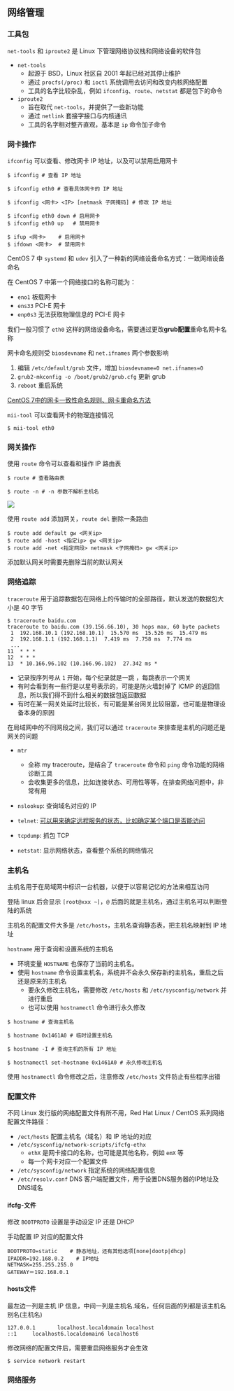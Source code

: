 ## 网络管理

### 工具包

`net-tools` 和 `iproute2` 是 Linux 下管理网络协议栈和网络设备的软件包

- `net-tools`
  - 起源于 BSD，Linux 社区自 2001 年起已经对其停止维护
  - 通过 `procfs(/proc)` 和 `ioctl` 系统调用去访问和改变内核网络配置
  - 工具的名字比较杂乱，例如 `ifconfig`、`route`、`netstat` 都是包下的命令
- `iproute2` 
  - 旨在取代 `net-tools`，并提供了一些新功能
  - 通过 `netlink` 套接字接口与内核通讯
  - 工具的名字相对整齐直观，基本是 `ip` 命令加子命令

### 网卡操作

`ifconfig` 可以查看、修改网卡 IP 地址，以及可以禁用启用网卡

```shell
$ ifconfig # 查看 IP 地址

$ ifconfig eth0 # 查看具体网卡的 IP 地址

$ ifconfig <网卡> <IP> [netmask ⼦网掩码] # 修改 IP 地址

$ ifconfig eth0 down # 启用网卡
$ ifconfig eth0 up   # 禁用网卡

$ ifup <网卡>    # 启用网卡
$ ifdown <网卡>  # 禁用网卡
```

CentOS 7 中 `systemd` 和 `udev` 引入了一种新的网络设备命名方式：一致网络设备命名

在 CentOS 7 中第⼀个⽹络接口的名称可能为：

- `eno1` 板载⽹卡
- `ens33` PCI-E ⽹卡
- `enp0s3` ⽆法获取物理信息的 PCI-E ⽹卡

我们一般习惯了 `eth0` 这样的网络设备命名，需要通过更改**grub配置**重命名网卡名称

⽹卡命名规则受 `biosdevname` 和 `net.ifnames` 两个参数影响

1. 编辑 `/etc/default/grub` 文件，增加 `biosdevname=0 net.ifnames=0` 
2. `grub2-mkconfig -o /boot/grub2/grub.cfg` 更新 grub
3. `reboot` 重启系统

[CentOS 7中的网卡一致性命名规则、网卡重命名方法](https://www.cnblogs.com/zyd112/p/8143464.html) 

`mii-tool` 可以查看网卡的物理连接情况

```shell
$ mii-tool eth0
```

### 网关操作

使用 `route` 命令可以查看和操作 IP 路由表

```shell
$ route # 查看路由表

$ route -n # -n 参数不解析主机名
```

![](https://oss.xiefeng.tech/images/20230124215303.png)

使用 `route add` 添加网关，`route del` 删除一条路由

```shell
$ route add default gw <⽹关ip>
$ route add -host <指定ip> gw <网关ip>
$ route add -net <指定⽹段> netmask <⼦网掩码> gw <⽹关ip>
```

添加默认网关时需要先删除当前的默认网关

### 网络追踪

`traceroute` 用于追踪数据包在网络上的传输时的全部路径，默认发送的数据包大小是 40 字节

```shell
$ traceroute baidu.com
traceroute to baidu.com (39.156.66.10), 30 hops max, 60 byte packets
 1  192.168.10.1 (192.168.10.1)  15.570 ms  15.526 ms  15.479 ms
 2  192.168.1.1 (192.168.1.1)  7.419 ms  7.758 ms  7.774 ms
 ...
11  * * *
12  * * *
13  * 10.166.96.102 (10.166.96.102)  27.342 ms *
```

- 记录按序列号从 `1` 开始，每个纪录就是一跳 ，每跳表示一个网关
- 有时会看到有一些行是以星号表示的，可能是防火墙封掉了 ICMP 的返回信息，所以我们得不到什么相关的数据包返回数据
- 有时在某一网关处延时比较长，有可能是某台网关比较阻塞，也可能是物理设备本身的原因

在局域网中的不同网段之间，我们可以通过 `traceroute` 来排查是主机的问题还是网关的问题

- `mtr` 
  - 全称 my traceroute，是结合了 `traceroute` 命令和 `ping` 命令功能的网络诊断工具
  - 会收集更多的信息，比如连接状态、可用性等等，在排查网络问题中，非常有用

- `nslookup`: 查询域名对应的 IP 
- `telnet`: [可以用来确定远程服务的状态，比如确定某个端口是否能访问](https://www.cnblogs.com/peida/archive/2013/03/13/2956992.html) 
- `tcpdump`: 抓包 TCP
- `netstat`: 显示网络状态，查看整个系统的网络情况

### 主机名

主机名用于在局域网中标识一台机器，以便于以容易记忆的方法来相互访问

登陆 linux 后会显示 `[root@xxx ~]`，`@` 后面的就是主机名，通过主机名可以判断登陆的系统

主机名的配置文件大多是 `/etc/hosts`，主机名查询静态表，把主机名映射到 IP 地址

`hostname` 用于查询和设置系统的主机名

- 环境变量 `HOSTNAME` 也保存了当前的主机名。
- 使用 `hostname` 命令设置主机名，系统并不会永久保存新的主机名，重启之后还是原来的主机名
  - 要永久修改主机名，需要修改 `/etc/hosts` 和 `/etc/sysconfig/network` 并进行重启
  - 也可以使用 `hostnamectl` 命令进行永久修改

```shell
$ hostname # 查询主机名

$ hostname 0x1461A0 # 临时设置主机名

$ hostname -I # 查询主机的所有 IP 地址

$ hostnamectl set-hostname 0x1461A0 # 永久修改主机名
```

使用 `hostnamectl` 命令修改之后，注意修改 `/etc/hosts` 文件防止有些程序出错

### 配置文件

不同 Linux 发行版的网络配置文件有所不用，Red Hat Linux / CentOS 系列网络配置文件路径：

- `/ect/hosts` 配置主机名（域名）和 IP 地址的对应
- `/etc/sysconfig/network-scripts/ifcfg-ethx` 
  - `ethX` 是网卡接口的名称，也可能是其他名称，例如 `emX` 等
  - 每一个网卡对应一个配置文件
- `/etc/sysconfig/network`  指定系统的网络配置信息
- `/etc/resolv.conf`  DNS 客户端配置文件，用于设置DNS服务器的IP地址及DNS域名

#### ifcfg-文件

修改 `BOOTPROTO` 设置是手动设定 IP 还是 DHCP 

手动配置 IP 对应的配置文件

```shell
BOOTPROTO=static    # 静态地址，还有其他选项[none|dootp|dhcp]
IPADDR=192.168.0.2    # IP地址
NETMASK=255.255.255.0    
GATEWAY＝192.168.0.1
```

#### hosts文件

最左边一列是主机 IP 信息，中间一列是主机名.域名，任何后面的列都是该主机名别名(主机名)

```shell
127.0.0.1       localhost.localdomain localhost
::1     localhost6.localdomain6 localhost6
```

修改网络的配置文件后，需要重启网络服务才会生效

```shell
$ service network restart
```

### 网络服务

